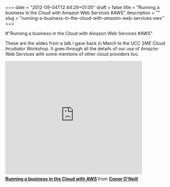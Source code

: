 +++
date = "2012-09-04T12:44:29+01:00"
draft = false
title = "Running a business in the Cloud with Amazon Web Services #AWS"
description = ""
slug = "running-a-business-in-the-cloud-with-amazon-web-services-aws"
+++

#"Running a business in the Cloud with Amazon Web Services #AWS"

These are the slides from a talk I gave back in March to the UCC SME Cloud Incubator Workshop. It goes through all the details of our use of Amazon Web Services with some mentions of other cloud providers too.

<iframe src="http://www.slideshare.net/slideshow/embed_code/14164267" width="427" height="356" frameborder="0" marginwidth="0" marginheight="0" scrolling="no" style="border:1px solid #CCC;border-width:1px 1px 0;margin-bottom:5px" allowfullscreen> </iframe> <div style="margin-bottom:5px"> <strong> <a href="http://www.slideshare.net/conor/running-a-business-in-the-cloud-with-aws" title="Running a business in the Cloud with AWS" target="_blank">Running a business in the Cloud with AWS</a> </strong> from <strong><a href="http://www.slideshare.net/conor" target="_blank">Conor O'Neill</a></strong> </div>
